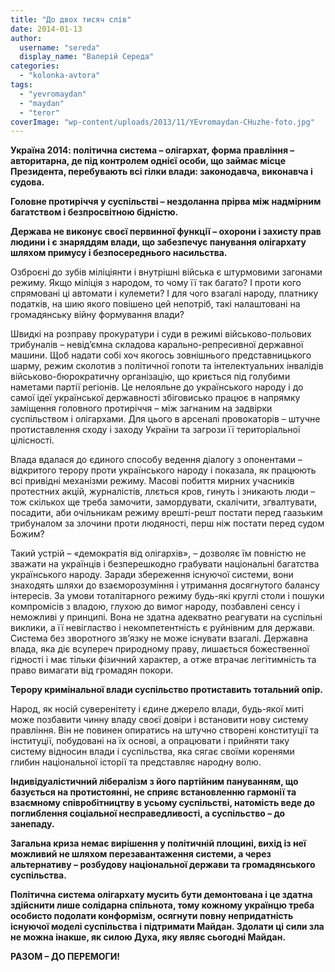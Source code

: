 ```yaml
---
title: "До двох тисяч слів"
date: 2014-01-13
author: 
  username: "sereda"
  display_name: "Валерій Середа"
categories: 
  - "kolonka-avtora"
tags: 
  - "yevromaydan"
  - "maydan"
  - "teror"
coverImage: "wp-content/uploads/2013/11/YEvromaydan-CHuzhe-foto.jpg"
---
```


**Україна 2014: політична система – олігархат, форма правління – авторитарна, де під контролем однієї особи, що займає місце Президента, перебувають всі гілки влади: законодавча, виконавча і судова.**

**Головне протиріччя у суспільстві – нездоланна прірва між надмірним багатством і безпросвітною бідністю.**

**Держава не виконує своєї первинної функції – охорони і захисту прав людини і є знаряддям влади, що забезпечує панування олігархату шляхом примусу і безпосереднього насильства.**

Озброєні до зубів міліціянти і внутрішні війська є штурмовими загонами режиму. Якщо міліція з народом, то чому її так багато? І проти кого спрямовані ці автомати і кулемети? І для чого взагалі народу, платнику податків, на шию якого повішено цей непотріб, такі налаштовані на громадянську війну формування влади?

Швидкі на розправу прокуратури і суди в режимі військово-польових трибуналів – невід’ємна складова карально-репресивної державної машини. Щоб надати собі хоч якогось зовнішнього представницького шарму, режим сколотив з політичної гопоти та інтелектуальних інвалідів військово-бюрократичну організацію, що криється під голубими наметами партії регіонів. Це нелояльне до українського народу і до самої ідеї української державності збіговисько працює в напрямку заміщення головного протиріччя – між загнаним на задвірки суспільством і олігархами. Для цього в арсеналі провокаторів – штучне протиставлення сходу і заходу України та загрози її територіальної цілісності.

Влада вдалася до єдиного способу ведення діалогу з опонентами – відкритого терору проти українського народу і показала, як працюють всі привідні механізми режиму. Масові побиття мирних учасників протестних акцій, журналістів, ллється кров, гинуть і зникають люди – тож скількох ще треба замочити, замордувати, скалічити, зґвалтувати, посадити, аби очільникам режиму врешті-решт постати перед гаазьким трибуналом за злочини проти людяності, перш ніж постати перед судом Божим?

Такий устрій – «демократія від олігархів», – дозволяє їм повністю не зважати на українців і безперешкодно грабувати національні багатства українського народу. Заради збереження існуючої системи, вони знаходять шляхи до взаєморозуміння і утримання досягнутого балансу інтересів. За умови тоталітарного режиму будь-які круглі столи і пошуки компромісів з владою, глухою до вимог народу, позбавлені сенсу і неможливі у принципі. Вона не здатна адекватно реагувати на суспільні виклики, а її невігластво і некомпетентність є руйнівним для держави. Система без зворотного зв’язку не може існувати взагалі. Державна влада, яка діє всупереч природному праву, лишається божественної гідності і має тільки фізичний характер, а отже втрачає легітимність та право вимагати від громадян покори.

**Терору кримінальної влади суспільство протиставить тотальний опір.**

Народ, як носій суверенітету і єдине джерело влади, будь-якої миті може позбавити чинну владу своєї довіри і встановити нову систему правління. Він не повинен опиратись на штучно створені конституції та інституції, побудовані на їх основі, а опрацювати і прийняти таку систему відносин влади і суспільства, яка сягає своїми коренями глибин національної історії та представляє народну волю.

**Індивідуалістичний лібералізм з його партійним пануванням, що базується на протистоянні, не сприяє встановленню гармонії та взаємному співробітництву в усьому суспільстві, натомість веде до поглиблення соціальної несправедливості, а суспільство – до занепаду.**

**Загальна криза немає вирішення у політичній площині, вихід із неї можливий не шляхом перезавантаження системи, а через альтернативу – розбудову національної держави та громадянського суспільства.**

**Політична система олігархату мусить бути демонтована і це здатна здійснити лише солідарна спільнота, тому кожному українцю треба особисто подолати конформізм, осягнути повну непридатність існуючої моделі суспільства і підтримати Майдан. Здолати ці сили зла не можна інакше, як силою Духа, яку являє сьогодні Майдан.**

**РАЗОМ – ДО ПЕРЕМОГИ!**
